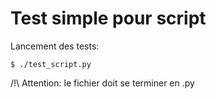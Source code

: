 # Test simple pour script

Lancement des tests:

    $ ./test_script.py
    
/!\ Attention: le fichier doit se terminer en .py